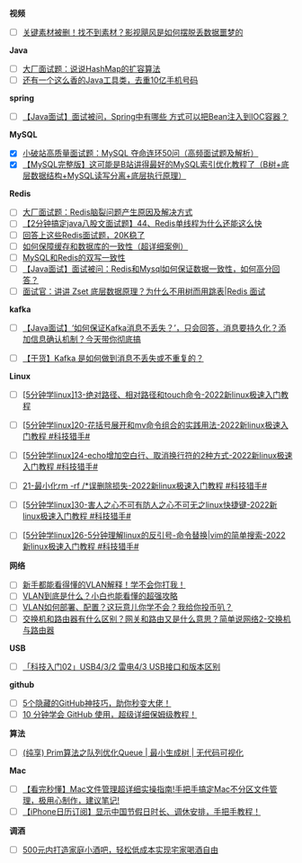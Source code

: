 **视频**

- [ ] [关键素材被删！找不到素材？影视飓风是如何摆脱丢数据噩梦的](https://www.bilibili.com/video/BV1yA4y1U77y?spm_id_from=333.880.my_history.page.click)

**Java**

- [ ] [大厂面试题：说说HashMap的扩容算法](https://www.bilibili.com/video/BV1Yu411y7Jr?spm_id_from=333.880.my_history.page.click)
- [ ] [还有一个这么香的Java工具类，去重10亿手机号码](https://www.bilibili.com/video/BV1UF411s7Vm?spm_id_from=333.880.my_history.page.click)

**spring**

- [ ] [【Java面试】面试被问，Spring中有哪些 方式可以把Bean注入到IOC容器？](https://www.bilibili.com/video/BV1yT4y1a7sz?spm_id_from=333.880.my_history.page.click)

**MySQL**

- [x] [小破站高质量面试题：MySQL 夺命连环50问（高频面试题及解析）](https://www.bilibili.com/video/BV1ta411C7xq?p=22&spm_id_from=333.880.my_history.page.click)
- [x] [【MySQL完整版】这可能是B站讲得最好的MySQL索引优化教程了（B树+底层数据结构+MySQL读写分离+底层执行原理）](https://www.bilibili.com/video/BV1RU4y1P7Ae)

**Redis**

- [ ] [大厂面试题：Redis脑裂问题产生原因及解决方式](https://www.bilibili.com/video/BV1Kr4y1s7eo?spm_id_from=333.880.my_history.page.click)
- [ ] [【2分钟搞定java八股文面试题】44、Redis单线程为什么还能这么快](https://www.bilibili.com/video/BV1RS4y1c7KX?spm_id_from=333.880.my_history.page.click)
- [ ] [回答上这些Redis面试题，20K稳了](https://www.bilibili.com/video/BV1Ni4y1Q7XM?spm_id_from=333.880.my_history.page.click)
- [ ] [如何保障缓存和数据库的一致性（超详细案例）](https://www.bilibili.com/video/BV1JZ4y1m792?spm_id_from=333.880.my_history.page.click)
- [ ] [MySQL和Redis的双写一致性](https://www.bilibili.com/video/BV1CD4y1X75a?spm_id_from=333.880.my_history.page.click)
- [ ] [【Java面试】面试被问：Redis和Mysql如何保证数据一致性，如何高分回答？](https://www.bilibili.com/video/BV1y44y1N7X3?spm_id_from=333.880.my_history.page.click)
- [ ] [面试官：讲讲 Zset 底层数据原理？为什么不用树而用跳表|Redis 面试](https://www.bilibili.com/video/BV1kh411x7Jc?spm_id_from=333.880.my_history.page.click)

**kafka**

- [ ] [【Java面试】‘如何保证Kafka消息不丢失？’，只会回答，消息要持久化？添加信息确认机制？今天带你彻底搞](https://www.bilibili.com/video/BV1T34y1e7bh?spm_id_from=333.880.my_history.page.click)

- [ ]  [【干货】Kafka 是如何做到消息不丢失或不重复的？](https://www.bilibili.com/video/BV1hQ4y127sV?spm_id_from=333.880.my_history.page.click)

**Linux**

- [ ] [[5分钟学linux\]13-绝对路径、相对路径和touch命令-2022新linux极速入门教程](https://www.bilibili.com/video/BV1w44y1P7Rr?spm_id_from=333.880.my_history.page.click)

- [ ] [[5分钟学linux\]20-花括号展开和mv命令组合的实践用法-2022新linux极速入门教程 #科技猎手#](https://www.bilibili.com/video/BV1iY4y1v7Fs?spm_id_from=333.880.my_history.page.click)

- [ ] [[5分钟学linux\]24-echo增加空白行、取消换行符的2种方式-2022新linux极速入门教程 #科技猎手#](https://www.bilibili.com/video/BV1GF411s7XM?spm_id_from=333.880.my_history.page.click)

- [ ] [21-最小化rm -rf /*误删除损失-2022新linux极速入门教程 #科技猎手#](https://www.bilibili.com/video/BV1U5411S71T?spm_id_from=333.880.my_history.page.click)

- [ ] [[5分钟学linux\]30-害人之心不可有防人之心不可无之linux快捷键-2022新linux极速入门教程 #科技猎手#](https://www.bilibili.com/video/BV153411H7nv?spm_id_from=333.880.my_history.page.click)

- [ ] [[5分钟学linux\]26-5分钟理解linux的反引号-命令替换|vim的简单搜索-2022新linux极速入门教程 #科技猎手#](https://www.bilibili.com/video/BV1544y1P7rc?spm_id_from=333.880.my_history.page.click)

**网络**

- [ ] [新手都能看得懂的VLAN解释！学不会你打我！](https://www.bilibili.com/video/BV1z541117KD?spm_id_from=333.880.my_history.page.click)
- [ ] [VLAN到底是什么？小白也能看懂的超强攻略](https://www.bilibili.com/video/BV1kR4y1K7qt?spm_id_from=333.880.my_history.page.click)
- [ ] [VLAN如何部署、配置？这玩意儿你学不会？我给你投币叭？](https://www.bilibili.com/video/BV1JS4y1w7kD?spm_id_from=333.880.my_history.page.click)
- [ ] [交换机和路由器有什么区别？网关和路由又是什么意思？简单说网络2-交换机与路由器](https://www.bilibili.com/video/BV1fU4y1t7Ju?spm_id_from=333.880.my_history.page.click)

**USB**

- [ ] [「科技入门02」USB4/3/2 雷电4/3 USB接口和版本区别](https://www.bilibili.com/video/BV1YY4y1h7s7?spm_id_from=333.880.my_history.page.click)

**github**

- [ ] [5个隐藏的GitHub神技巧，助你秒变大佬！](https://www.bilibili.com/video/BV1q54y1f7h6?spm_id_from=333.880.my_history.page.click)
- [ ] [10 分钟学会 GitHub 使用，超级详细保姆级教程！](https://www.bilibili.com/video/BV1DS4y117ik?spm_id_from=333.880.my_history.page.click)

**算法**

- [ ] [(纯享) Prim算法之队列优化Queue | 最小生成树 | 无代码可视化](https://www.bilibili.com/video/BV1f3411p7hE?spm_id_from=333.880.my_history.page.click)

**Mac**

- [ ] [【看完秒懂】Mac文件管理超详细实操指南!手把手搞定Mac不分区文件管理，极用心制作，建议笔记!](https://www.bilibili.com/video/BV1ii4y1D7Yx?spm_id_from=333.880.my_history.page.click)
- [ ] [【iPhone日历订阅】显示中国节假日时长、调休安排，手把手教程！](https://www.bilibili.com/video/BV1CY41137S1?spm_id_from=333.880.my_history.page.click)

**调酒**

- [ ] [500元内打造家庭小酒吧，轻松低成本实现宅家喝酒自由](https://www.bilibili.com/video/BV1vr4y1n7qX?spm_id_from=333.880.my_history.page.click)